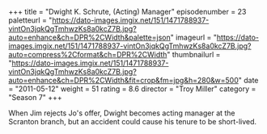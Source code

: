 +++
title = "Dwight K. Schrute, (Acting) Manager"
episodenumber = 23
paletteurl = "https://dato-images.imgix.net/151/1471788937-vintOn3jqkQgTmhwzKs8a0kcZ7B.jpg?auto=enhance&ch=DPR%2CWidth&palette=json"
imageurl = "https://dato-images.imgix.net/151/1471788937-vintOn3jqkQgTmhwzKs8a0kcZ7B.jpg?auto=compress%2Cformat&ch=DPR%2CWidth"
thumbnailurl = "https://dato-images.imgix.net/151/1471788937-vintOn3jqkQgTmhwzKs8a0kcZ7B.jpg?auto=enhance&ch=DPR%2CWidth&fit=crop&fm=jpg&h=280&w=500"
date = "2011-05-12"
weight = 51
rating = 8.6
director = "Troy Miller"
category = "Season 7"
+++

When Jim rejects Jo's offer, Dwight becomes acting manager at the Scranton branch, but an accident could cause his tenure to be short-lived.